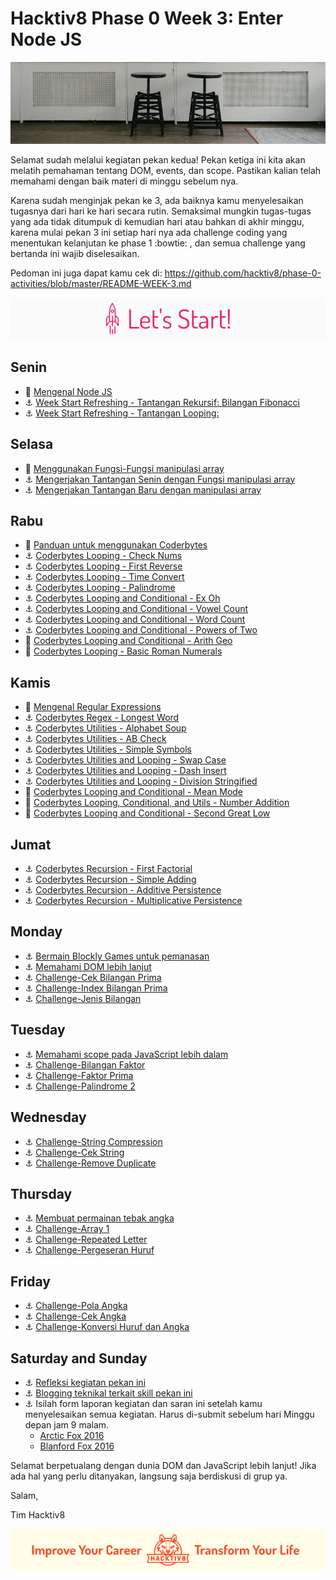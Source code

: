 # Hacktiv8 Phase 0 Week 3: Enter Node JS

![Header](assets/header-w3.jpg)

Selamat sudah melalui kegiatan pekan kedua! Pekan ketiga ini kita akan melatih pemahaman tentang DOM, events, dan scope. Pastikan kalian telah memahami dengan baik materi di minggu sebelum nya.

Karena sudah menginjak pekan ke 3, ada baiknya kamu menyelesaikan tugasnya dari hari ke hari secara rutin. Semaksimal mungkin tugas-tugas yang ada tidak ditumpuk di kemudian hari atau bahkan di akhir minggu, karena mulai pekan 3 ini setiap hari nya ada challenge coding yang menentukan kelanjutan ke phase 1 :bowtie: , dan semua challenge yang bertanda  ini wajib diselesaikan.

Pedoman ini juga dapat kamu cek di: <https://github.com/hacktiv8/phase-0-activities/blob/master/README-WEEK-3.md>

![Let's start!](assets/start.png)

## Senin
- :notebook_with_decorative_cover:
[Mengenal Node JS](https://github.com/hacktiv8/phase-0-activities/blob/master/modules/js-node.md)
- :anchor:
[Week Start Refreshing - Tantangan Rekursif: Bilangan Fibonacci](https://github.com/hacktiv8/phase-0-activities/blob/master/modules/js-node.md)
- :anchor:
[Week Start Refreshing - Tantangan Looping: ](https://github.com/hacktiv8/phase-0-activities/blob/master/modules/js-node.md)


## Selasa
- :notebook_with_decorative_cover:
[Menggunakan Fungsi-Fungsi manipulasi array](https://github.com/hacktiv8/phase-0-activities/blob/master/modules/js-node.md)
- :anchor:
[Mengerjakan Tantangan Senin dengan Fungsi manipulasi array](https://github.com/hacktiv8/phase-0-activities/blob/master/modules/js-node.md)
- :anchor:
[Mengerjakan Tantangan Baru dengan manipulasi array](https://github.com/hacktiv8/phase-0-activities/blob/master/modules/js-node.md)


## Rabu
- :notebook_with_decorative_cover:
[Panduan untuk menggunakan Coderbytes](https://github.com/hacktiv8/phase-0-activities/blob/master/modules/js-node.md)
- :anchor:
[Coderbytes Looping - Check Nums](https://coderbyte.com/information.php?ct=Check%20Nums)
- :anchor:
[Coderbytes Looping - First Reverse](https://coderbyte.com/information.php?ct=First%20Reverse)
- :anchor:
[Coderbytes Looping - Time Convert](https://coderbyte.com/information.php?ct=Time%20Convert)
- :anchor:
[Coderbytes Looping - Palindrome](https://coderbyte.com/information.php?ct=Palindrome)
- :anchor:
[Coderbytes Looping and Conditional - Ex Oh](https://coderbyte.com/information.php?ct=Ex%20Oh)
- :anchor:
[Coderbytes Looping and Conditional - Vowel Count](https://coderbyte.com/information.php?ct=Vowel%20Count)
- :anchor:
[Coderbytes Looping and Conditional - Word Count](https://coderbyte.com/information.php?ct=Word%20Count)
- :anchor:
[Coderbytes Looping and Conditional - Powers of Two](https://coderbyte.com/information.php?ct=Powers%20of%20Two)
- :rocket:
[Coderbytes Looping and Conditional - Arith Geo](https://coderbyte.com/information.php?ct=Arith%20Geo)
- :rocket:
[Coderbytes Looping - Basic Roman Numerals](https://coderbyte.com/information.php?ct=Basic%20Roman%20Numerals)

## Kamis
- :notebook_with_decorative_cover:
[Mengenal Regular Expressions](https://github.com/hacktiv8/phase-0-activities/blob/master/modules/js-node.md)
- :anchor:
[Coderbytes Regex - Longest Word](https://coderbyte.com/information.php?ct=Longest%20Word)
- :anchor:
[Coderbytes Utilities - Alphabet Soup](https://coderbyte.com/information.php?ct=Alphabet%20Soup)
- :anchor:
[Coderbytes Utilities - AB Check](https://coderbyte.com/information.php?ct=AB%20Check)
- :anchor:
[Coderbytes Utilities - Simple Symbols](https://coderbyte.com/information.php?ct=Simple%20Symbols)
- :anchor:
[Coderbytes Utilities and Looping - Swap Case](https://coderbyte.com/information.php?ct=Swap%20Case)
- :anchor:
[Coderbytes Utilities and Looping - Dash Insert](https://coderbyte.com/information.php?ct=Dash%20Insert)
- :anchor:
[Coderbytes Utilities and Looping - Division Stringified](https://coderbyte.com/information.php?ct=Division%20Stringified)
- :rocket:
[Coderbytes Looping and Conditional - Mean Mode](https://coderbyte.com/information.php?ct=Mean%20Mode)
- :rocket:
[Coderbytes Looping, Conditional, and Utils - Number Addition](https://coderbyte.com/information.php?ct=Number%20Addition)
- :rocket:
[Coderbytes Looping and Conditional - Second Great Low](https://coderbyte.com/information.php?ct=Second%20GreatLow)

## Jumat
- :anchor:
[Coderbytes Recursion - First Factorial](https://coderbyte.com/information.php?ct=First%20Factorial)
- :anchor:
[Coderbytes Recursion - Simple Adding](https://coderbyte.com/information.php?ct=Simple%20Adding)
- :anchor:
[Coderbytes Recursion - Additive Persistence](https://coderbyte.com/information.php?ct=Additive%20Persistence)
- :anchor:
[Coderbytes Recursion - Multiplicative Persistence](https://coderbyte.com/information.php?ct=Multiplicative%20Persistence)


## Monday

- :anchor: [Bermain Blockly Games untuk pemanasan](https://github.com/hacktiv8/phase-0-activities/blob/master/modules/blockly-games.md)
- :anchor: [Memahami DOM lebih lanjut](https://github.com/hacktiv8/phase-0-activities/blob/master/modules/js-dom-devtools.md)
- :anchor: [Challenge-Cek Bilangan Prima](https://github.com/hacktiv8/phase-0-activities/blob/master/modules/cek-prima.md)
- :anchor: [Challenge-Index Bilangan Prima](https://github.com/hacktiv8/phase-0-activities/blob/master/modules/index-prima.md)
- :anchor: [Challenge-Jenis Bilangan](https://github.com/hacktiv8/phase-0-activities/blob/master/modules/jenis-bilangan.md)


## Tuesday

- :anchor: [Memahami scope pada JavaScript lebih dalam](https://github.com/hacktiv8/phase-0-activities/blob/master/modules/js-scope.md)
- :anchor: [Challenge-Bilangan Faktor](https://github.com/hacktiv8/phase-0-activities/blob/master/modules/bilangan-faktor.md)
- :anchor: [Challenge-Faktor Prima](https://github.com/hacktiv8/phase-0-activities/blob/master/modules/faktor-prima.md)
- :anchor: [Challenge-Palindrome 2](https://github.com/hacktiv8/phase-0-activities/blob/master/modules/palindrome-2.md)


## Wednesday

- :anchor: [Challenge-String Compression](https://github.com/hacktiv8/phase-0-activities/blob/master/modules/string-compression.md)
- :anchor: [Challenge-Cek String](https://github.com/hacktiv8/phase-0-activities/blob/master/modules/cek-string.md)
- :anchor: [Challenge-Remove Duplicate](https://github.com/hacktiv8/phase-0-activities/blob/master/modules/remove-duplication.md)


## Thursday

- :anchor: [Membuat permainan tebak angka](https://github.com/hacktiv8/phase-0-activities/blob/master/modules/number-guess.md)
- :anchor: [Challenge-Array 1](https://github.com/hacktiv8/phase-0-activities/blob/master/modules/array-1.md)
- :anchor: [Challenge-Repeated Letter](https://github.com/hacktiv8/phase-0-activities/blob/master/modules/repeated-letter.md)
- :anchor: [Challenge-Pergeseran Huruf](https://github.com/hacktiv8/phase-0-activities/blob/master/modules/geser-huruf.md)


## Friday

- :anchor: [Challenge-Pola Angka](https://github.com/hacktiv8/phase-0-activities/blob/master/modules/pola-angka.md)
- :anchor: [Challenge-Cek Angka](https://github.com/hacktiv8/phase-0-activities/blob/master/modules/cek-angka.md)
- :anchor: [Challenge-Konversi Huruf dan Angka](https://github.com/hacktiv8/phase-0-activities/blob/master/modules/konversi-huruf-angka.md)


## Saturday and Sunday

- :anchor: [Refleksi kegiatan pekan ini](https://github.com/hacktiv8/phase-0-activities/blob/master/modules/reflection.md)
- :anchor: [Blogging teknikal terkait skill pekan ini](https://github.com/hacktiv8/phase-0-activities/blob/master/modules/blog.md)
- :anchor: Isilah form laporan kegiatan dan saran ini setelah kamu menyelesaikan semua kegiatan. Harus di-submit sebelum hari Minggu depan jam 9 malam.
  - [Arctic Fox 2016](https://airtable.com/shrLac3o4CKzZGuNn)
  - [Blanford Fox 2016](https://airtable.com/shr4wXkNEQc2ezCRR)

Selamat berpetualang dengan dunia DOM dan JavaScript lebih lanjut! Jika ada hal yang perlu ditanyakan, langsung saja berdiskusi di grup ya.

Salam,

Tim Hacktiv8

![Hacktiv8 Banner](assets/banner.png)
